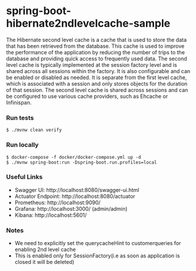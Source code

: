 # spring-boot-hibernate2ndlevelcache-sample

The Hibernate second level cache is a cache that is used to store the data that has been retrieved from the database. This cache is used to improve the performance of the application by reducing the number of trips to the database and providing quick access to frequently used data. The second level cache is typically implemented at the session factory level and is shared across all sessions within the factory. It is also configurable and can be enabled or disabled as needed. It is separate from the first level cache, which is associated with a session and only stores objects for the duration of that session. The second level cache is shared across sessions and can be configured to use various cache providers, such as Ehcache or Infinispan.

### Run tests

`$ ./mvnw clean verify`

### Run locally

```
$ docker-compose -f docker/docker-compose.yml up -d
$ ./mvnw spring-boot:run -Dspring-boot.run.profiles=local
```

### Useful Links

* Swagger UI: http://localhost:8080/swagger-ui.html
* Actuator Endpoint: http://localhost:8080/actuator
* Prometheus: http://localhost:9090/
* Grafana: http://localhost:3000/ (admin/admin)
* Kibana: http://localhost:5601/

### Notes

* We need to explicitly set the querycacheHint to customerqueries for enabling 2nd level cache
* This is enabled only for SessionFactory(i.e as soon as application is closed it will be deleted)

